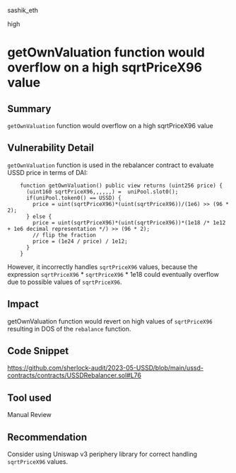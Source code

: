 sashik_eth

high

# getOwnValuation function would overflow on a high sqrtPriceX96 value

## Summary

`getOwnValuation` function would overflow on a high sqrtPriceX96 value

## Vulnerability Detail

`getOwnValuation` function is used in the rebalancer contract to evaluate USSD price in terms of DAI:
 
```solidity
    function getOwnValuation() public view returns (uint256 price) {
      (uint160 sqrtPriceX96,,,,,,) =  uniPool.slot0();
      if(uniPool.token0() == USSD) {
        price = uint(sqrtPriceX96)*(uint(sqrtPriceX96))/(1e6) >> (96 * 2);
      } else {
        price = uint(sqrtPriceX96)*(uint(sqrtPriceX96))*(1e18 /* 1e12 + 1e6 decimal representation */) >> (96 * 2);
        // flip the fraction
        price = (1e24 / price) / 1e12;
      }
    }
```

However, it incorrectly handles `sqrtPriceX96` values, because the expression `sqrtPriceX96` * `sqrtPriceX96` * 1e18 could eventually  overflow due to possible values of `sqrtPriceX96`.

## Impact

getOwnValuation function would revert on high values of `sqrtPriceX96` resulting in DOS of the `rebalance` function.

## Code Snippet

https://github.com/sherlock-audit/2023-05-USSD/blob/main/ussd-contracts/contracts/USSDRebalancer.sol#L76

## Tool used

Manual Review

## Recommendation

Consider using Uniswap v3 periphery library for correct handling `sqrtPriceX96` values.
